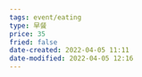 ```yaml
---
tags: event/eating
type: 早餐
price: 35
fried: false
date-created: 2022-04-05 11:11
date-modified: 2022-04-05 12:16
---
```


